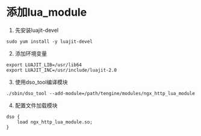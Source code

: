 # 添加lua_module
1. 先安装luajit-devel
```
sudo yum install -y luajit-devel
```
2. 添加环境变量
```
export LUAJIT_LIB=/usr/lib64
export LUAJIT_INC=/usr/include/luajit-2.0
```
3. 使用dso_tool编译模块
```
./sbin/dso_tool --add-module=/path/tengine/modules/ngx_http_lua_module
```
4. 配置文件加载模块
```
dso {
    load ngx_http_lua_module.so;
}
```
